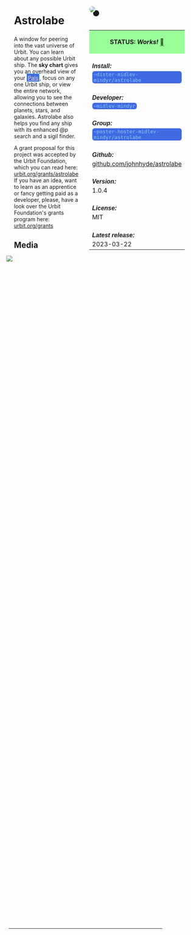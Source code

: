 <style>
	/* %wiki restyling */
.page a{display: inline-block;color: white;border: 1px solid black;margin-right: 6px;padding: 5px;background-color:#3366cc;border-radius:7px;}#page-title{display:none;}.sidebar{margin-right:-20px;padding-top:180px;background-image: url("https://i.imgur.com/enNS7bT.png");background-repeat:no-repeat;background-position-x:53%}#global-menu{border:2px solid cadetblue;}#global-menu a{display:block;margin-bottom:6px;}h1{font-size:2em;margin-top:0em}footer{text-align:left}
	/* Tooltip */
.tooltip {position: relative;display: inline-block;border-bottom: 1px dotted black;}
.tooltip .tooltiptext {visibility: hidden;width: 120px;background-color: black;color: #fff;text-align: center;padding: 5px 0;border-radius: 6px;
position: absolute;z-index: 1;}
.tooltip:hover .tooltiptext {visibility: visible;}
.logo {margin-top:-20px;margin-bottom:30px;margin-left:0px;box-shadow: 10px 10px;border-radius:30px;}
	/* Flexbox */
* {box-sizing: border-box;} body {margin: 0;} #main {display: flex;min-height: calc(100vh - 40vh);} #main > article {flex: 1;} #main > nav, #main > aside {flex: 0 0 20vw;} #main > nav {order: -1;} header{padding: 0em;} footer, article, nav, aside {padding: 1em;}
	/* Urmanac */
.urlink{display:inline-block;padding:1px 4px 1px 4px;font-family:monospace;color:LightSkyBlue; background:RoyalBlue;border-radius:6px;} .wlink{background-color: royalblue;border-radius: 0px;padding: 2px 2px 1px 2px;border: solid 1px lightskyblue;color: wheat;} .xlink{background-color: rgba(130, 130, 130, 20%);border-radius: 0px;padding: 2px 2px 1px 2px;border: solid 1px lightskyblue;color: black;} h5{margin-bottom:-1em;font-family:sans-serif}
img {max-width:100%;} .avator {border-radius:100px;width:48px;margin-right: 15px;} .tweet-wrap {max-width:490px;background: #fff;margin: 0 auto;margin-top: 50px;border-radius:3px;padding: 20px 30px 20px 10px;border-bottom: 1px solid #e6ecf0;border-top: 1px solid #e6ecf0;}.tweet-header {display: flex;align-items:flex-start;font-size:14px;}
.tweet-header-info {font-weight:bold;} .tweet-header-info span {color:#657786;font-weight:normal;margin-left: 5px;} .tweet-header-info p {font-weight:normal;margin-top: 5px;} .tweet-img-wrap {padding-left: 60px;}
</style>
<link href="https://fonts.googleapis.com/css?family=Asap" rel="stylesheet">
<link href="https://fonts.googleapis.com/css?family=Roboto" rel="stylesheet">



<div id="main"><article>

# Astrolabe

A window for peering into the vast universe of Urbit. You can learn about any possible Urbit ship. The **sky chart** gives you an overhead view of your <a class="wlink" href="https://bordex-ripdur.tlon.network/wiki/urmanac/pals">Pals</a>, focus on any one Urbit ship, or view the entire network, allowing you to see the connections between planets, stars, and galaxies. Astrolabe also helps you find any ship with its enhanced @p search and a sigil finder.

A grant proposal for this project was accepted by the Urbit Foundation, which you can read here: [urbit.org/grants/astrolabe](https://urbit.org/grants/astrolabe) <br>
If you have an idea, want to learn as an apprentice or fancy getting paid as a developer, please, have a look over the Urbit Foundation's grants program here: [urbit.org/grants](https://urbit.org/grants)

## Media

<img src="https://i.imgur.com/h1VlTkP.png" style="margin-left:-20px;margin-top:-10px;max-width:320px">
<img src="https://i.imgur.com/4hdvYQQ.png" style="margin-left:-20px;margin-top:-10px;max-width:320px">
<img src="https://i.imgur.com/WApq8Nn.png" style="margin-left:-20px;margin-top:-10px;max-width:320px">

</article><aside>

<img src="https://i.imgur.com/6mJtC2w.png" class="logo">

<table style="width:100%">
  <tr><th style="background-color:#99ff99">

STATUS: <i>Works!</i> <span class="tooltip">&#x1f4c5;<span class="tooltiptext">May 21st 2024 by ~hassun-hassel</span></span>

</th></tr>
  <tr><td>
	<h5>  Install: </h5><br><span class="urlink"> ~dister-midlev-mindyr/astrolabe </span>
  </td></tr>

  <tr><td>
	<h5>   Developer: </h5><br><span class="urlink"> ~midlev-mindyr </span>
  </td></tr>

  <tr><td>
	<h5>  Group: </h5><br><span class="urlink"> ~poster-hoster-midlev-mindyr/astrolabe </span>
  </td></tr>

  <tr><td>
	<h5>  Github: </h5><br> <a href="https://github.com/johnhyde/astrolabe">github.com/johnhyde/astrolabe</a>
  </td></tr>

  <tr><td>
	<h5>  Version: </h5><br> 1.0.4
  </td></tr>

  <tr><td>
	<h5>  License: </h5><br> MIT
  </td></tr>

  <tr><td>
	<h5>  Latest release: </h5><br> 2023-03-22
  </td></tr>

</table> 

</aside></div>

---------------------------------

